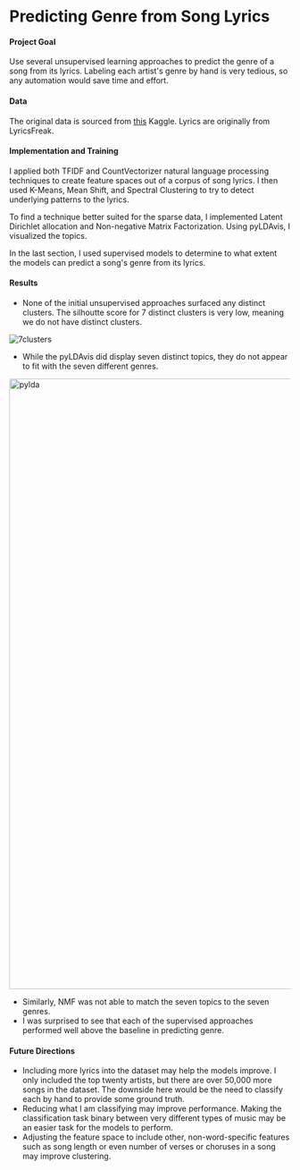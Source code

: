 # Predicting Genre from Song Lyrics

#### Project Goal

Use several unsupervised learning approaches to predict the genre of a song from its lyrics. Labeling each artist's genre by hand is very tedious, so any automation would save time and effort.

#### Data

The original data is sourced from [this](https://www.kaggle.com/mousehead/songlyrics) Kaggle. Lyrics are originally from LyricsFreak.

#### Implementation and Training

I applied both TFIDF and CountVectorizer natural language processing techniques to create feature spaces out of a corpus of song lyrics. I then used K-Means, Mean Shift, and Spectral Clustering to try to detect underlying patterns to the lyrics.

To find a technique better suited for the sparse data, I implemented Latent Dirichlet allocation and Non-negative Matrix Factorization. Using pyLDAvis, I visualized the topics.

In the last section, I used supervised models to determine to what extent the models can predict a song's genre from its lyrics.

#### Results

- None of the initial unsupervised approaches surfaced any distinct clusters. The silhoutte score for 7 distinct clusters is very low, meaning we do not have distinct clusters.

![7clusters](https://user-images.githubusercontent.com/31871105/65381801-31e16080-dcc6-11e9-8fa2-1edf4b15a3be.png)

- While the pyLDAvis did display seven distinct topics, they do not appear to fit with the seven different genres.

<img width="1092" alt="pylda" src="https://user-images.githubusercontent.com/31871105/65381822-c64bc300-dcc6-11e9-9949-c2d39c180c4e.png">


- Similarly, NMF was not able to match the seven topics to the seven genres.
- I was surprised to see that each of the supervised approaches performed well above the baseline in predicting genre.

#### Future Directions

- Including more lyrics into the dataset may help the models improve. I only included the top twenty artists, but there are over 50,000 more songs in the dataset. The downside here would be the need to classify each by hand to provide some ground truth.
- Reducing what I am classifying may improve performance. Making the classification task binary between very different types of music may be an easier task for the models to perform.
- Adjusting the feature space to include other, non-word-specific features such as song length or even number of verses or choruses in a song may improve clustering.
